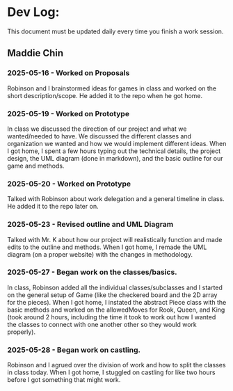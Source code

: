 # Dev Log:

This document must be updated daily every time you finish a work session.

## Maddie Chin

### 2025-05-16 - Worked on Proposals
Robinson and I brainstormed ideas for games in class and worked on the short description/scope. He added it to the repo when he got home.  

### 2025-05-19 - Worked on Prototype
In class we discussed the direction of our project and what we wanted/needed to have. We discussed
the different classes and organization we wanted and how we would implement 
different ideas. When I got home, I spent a few hours typing out the 
technical details, the project design, the UML diagram (done in 
markdown), and the basic outline for our game and methods.  

### 2025-05-20 - Worked on Prototype
Talked with Robinson about work delegation and a general timeline in class. He added 
it to the repo later on.

### 2025-05-23 - Revised outline and UML Diagram
Talked with Mr. K about how our project will realistically function 
and made edits to the outline and methods. When I got home, I remade 
the UML diagram (on a proper website) with the changes in methodology. 

### 2025-05-27 - Began work on the classes/basics.
In class, Robinson added all the individual classes/subclasses and 
I started on the general setup of Game (like the checkered board and the 2D
array for the pieces). When I got home, I instated the abstract Piece class
with the basic methods and worked on the allowedMoves for Rook, Queen, and 
King (took around 2 hours, including the time it took to work out how I wanted the classes
to connect with one another other so they would work properly).  

### 2025-05-28 - Began work on castling.
Robinson and I agrued over the division of work and how to split the classes 
in class today. When I got home, I stuggled on castling for like two hours 
before I got something that might work.  

